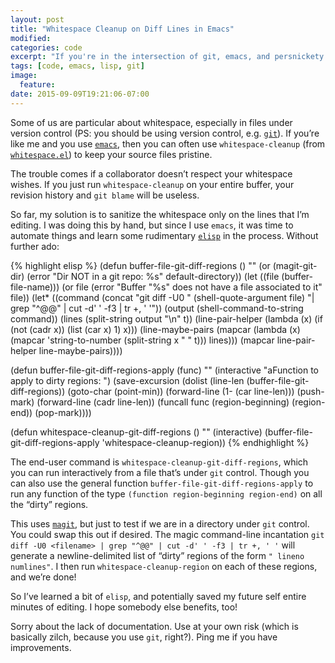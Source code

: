 ```yaml
---
layout: post
title: "Whitespace Cleanup on Diff Lines in Emacs"
modified:
categories: code
excerpt: "If you're in the intersection of git, emacs, and persnickety about whitespace."
tags: [code, emacs, lisp, git]
image:
  feature:
date: 2015-09-09T19:21:06-07:00
---
```


Some of us are particular about whitespace, especially in files under
version control (PS: you should be using version control,
e.g. [`git`](https://git-scm.com/)).  If you’re like me and you use
[`emacs`](https://www.gnu.org/software/emacs/), then you can often use
`whitespace-cleanup` (from
[`whitespace.el`](http://emacswiki.org/emacs/WhiteSpace)) to keep your
source files pristine.

The trouble comes if a collaborator doesn’t respect your whitespace
wishes.  If you just run `whitespace-cleanup` on your entire buffer,
your revision history and `git blame` will be useless.

So far, my solution is to sanitize the whitespace only on the lines
that I’m editing.  I was doing this by hand, but since I use `emacs`,
it was time to automate things and learn some rudimentary
[`elisp`](https://en.wikipedia.org/wiki/Emacs_Lisp) in the process.
Without further ado:

{% highlight elisp %}
(defun buffer-file-git-diff-regions () ""
  (or (magit-git-dir) (error "Dir NOT in a git repo: %s" default-directory))
  (let ((file (buffer-file-name)))
    (or file (error "Buffer \"%s\" does not have a file associated to it" file))
    (let* ((command (concat "git diff -U0 " (shell-quote-argument file) "| grep \"^@@\" | cut -d' ' -f3 | tr +, ' '"))
           (output (shell-command-to-string command))
           (lines (split-string output "\n" t))
           (line-pair-helper (lambda (x) (if (not (cadr x)) (list (car x) 1) x)))
           (line-maybe-pairs (mapcar (lambda (x) (mapcar 'string-to-number (split-string x " " t))) lines)))
      (mapcar line-pair-helper line-maybe-pairs))))

(defun buffer-file-git-diff-regions-apply (func) ""
  (interactive "aFunction to apply to dirty regions: ")
  (save-excursion
    (dolist (line-len (buffer-file-git-diff-regions))
      (goto-char (point-min))
      (forward-line (1- (car line-len)))
      (push-mark)
      (forward-line (cadr line-len))
      (funcall func (region-beginning) (region-end))
      (pop-mark))))

(defun whitespace-cleanup-git-diff-regions () ""
  (interactive)
  (buffer-file-git-diff-regions-apply 'whitespace-cleanup-region))
{% endhighlight %}

The end-user command is `whitespace-cleanup-git-diff-regions`, which
you can run interactively from a file that’s under `git` control.  Though you can also
use the general function `buffer-file-git-diff-regions-apply` to run
any function of the type `(function region-beginning region-end)` on
all the “dirty” regions.

This uses [`magit`](http://magit.vc/), but just to test if we are in a
directory under `git` control.  You could swap this out if desired.
The magic command-line incantation
`git diff -U0 <filename> | grep "^@@" | cut -d' ' -f3 | tr +, ' '`
will generate a newline-delimited list of “dirty” regions of the form
`" lineno numlines"`.  I then run `whitespace-cleanup-region` on each
of these regions, and we’re done!

So I’ve learned a bit of `elisp`, and potentially saved my future self
entire minutes of editing.  I hope somebody else benefits, too!

Sorry about the lack of documentation.  Use at your own risk (which is
basically zilch, because you use `git`, right?).  Ping me if you have
improvements.
